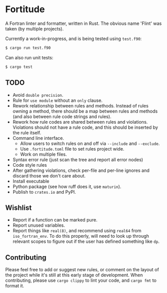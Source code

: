 # Fortitude

A Fortran linter and formatter, written in Rust. The obvious name 'Flint' was taken (by
multiple projects).

Currently a work-in-progress, and is being tested using `test.f90`:

```bash
$ cargo run test.f90
```

Can also run unit tests:

```bash
$ cargo test
```

## TODO

- Avoid `double precision`.
- Rule for `use module` without an `only` clause.
- Rework relationship between rules and methods. Instead of rules owning a method,
  there should be a map between rules and methods (and also between rule code strings
  and rules).
- Rework how rule codes are shared between rules and violations. Violations should not
  have a rule code, and this should be inserted by the rule itself.
- Command line interface.
  - Allow users to switch rules on and off via `--include` and `--exclude`.
  - Use `.fortitude.toml` file to set rules project wide.
  - Work on multiple files.
- Syntax error rule (just scan the tree and report all error nodes)
- Code style rules
- After gathering violations, check per-file and per-line ignores and discard those we
  don't care about.
- Install executable
- Python package (see how ruff does it, use `maturin`).
- Publish to `crates.io` and PyPI.

## Wishlist

- Report if a function can be marked pure.
- Report unused variables.
- Report things like `real(8)`, and recommend using `real64` from `iso_fortran_env`.
  To do this properly, will need to look up through relevant scopes to figure out if the
  user has defined something like `dp`.

## Contributing

Please feel free to add or suggest new rules, or comment on the layout of the project
while it's still at this early stage of development. When contributing, please use
`cargo clippy` to lint your code, and `cargo fmt` to format it.
